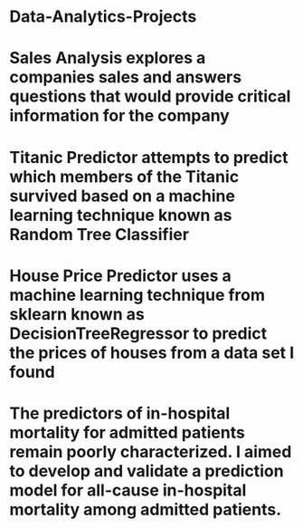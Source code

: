 # Data-Analytics-Projects
# Sales Analysis explores a companies sales and answers questions that would provide critical information for the company
# Titanic Predictor attempts to predict which members of the Titanic survived based on a machine learning technique known as Random Tree Classifier
# House Price Predictor uses a machine learning technique from sklearn known as DecisionTreeRegressor to predict the prices of houses from a data set I found
# The predictors of in-hospital mortality for admitted patients remain poorly characterized. I aimed to develop and validate a prediction model for all-cause in-hospital mortality among admitted patients.
